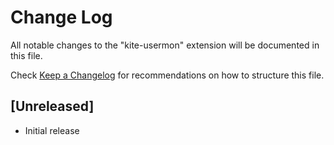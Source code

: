 # Change Log

All notable changes to the "kite-usermon" extension will be documented in this file.

Check [Keep a Changelog](http://keepachangelog.com/) for recommendations on how to structure this file.

## [Unreleased]

- Initial release